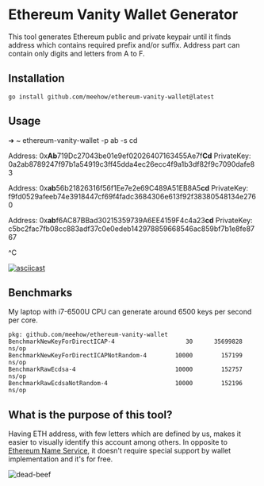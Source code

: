 # Ethereum Vanity Wallet Generator

This tool generates Ethereum public and private keypair until it finds address
which contains required prefix and/or suffix.
Address part can contain only digits and letters from A to F.

## Installation

```
go install github.com/meehow/ethereum-vanity-wallet@latest
```

## Usage

➜  ~ ethereum-vanity-wallet -p ab -s cd

Address: 0x**Ab**719Dc27043be01e9ef02026407163455Ae7f**Cd** PrivateKey: 0a2ab8789247f97b1a54919c3ff45dda4ec26ecc4f9a1b3df82f9c7090dafe83

Address: 0x**ab**56b21826316f56f1Ee7e2e69C489A51EB8A5**cd** PrivateKey: f9fd0529afeeb74e3918447cf69f4fadc3684306e613f92f38380548134e2760

Address: 0x**ab**f6AC87BBad30215359739A6EE4159F4c4a23**cd** PrivateKey: c5bc2fac7fb08cc883adf37c0e0edeb142978859668546ac859bf7b1e8fe8767

^C

[![asciicast](https://asciinema.org/a/228369.svg)](https://asciinema.org/a/228369)

## Benchmarks

My laptop with i7-6500U CPU can generate around 6500 keys per second per core.

```
pkg: github.com/meehow/ethereum-vanity-wallet
BenchmarkNewKeyForDirectICAP-4            	      30	  35699828 ns/op
BenchmarkNewKeyForDirectICAPNotRandom-4   	   10000	    157199 ns/op
BenchmarkRawEcdsa-4                       	   10000	    152757 ns/op
BenchmarkRawEcdsaNotRandom-4              	   10000	    152196 ns/op
```

## What is the purpose of this tool?

Having ETH address, with few letters which are defined by us, makes it easier
to visually identify this account among others. In opposite to
[Ethereum Name Service](https://ens.domains/), it doesn't require special
support by wallet implementation and it's for free.

![dead-beef](dead-beef.png)
